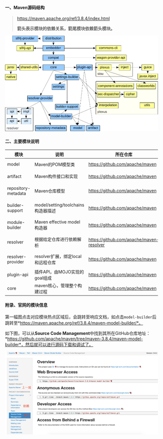 #### 一、Maven源码结构

> https://maven.apache.org/ref/3.8.4/index.html
>
> **箭头表示模块的依赖关系，箭尾模块依赖箭头模块。**

![img](../../src/main/resources/picture/maven-deps.png)

#### 二、主要模块说明

| 模块                | 说明                               | 所在仓库                                 | 目录                      |
| ------------------- | ---------------------------------- | ---------------------------------------- | ------------------------- |
| model               | Maven的POM模型类                   | https://github.com/apache/maven          | maven-model               |
| artifact            | Maven构件接口和实现                | https://github.com/apache/maven          | maven-artifact            |
| repository-metadata | Maven仓库模型                      | https://github.com/apache/maven          | maven-repository-metadata |
| builder-support     | model/setting/toolchains构造器描述 | https://github.com/apache/maven          | maven-builder-support     |
| module-builder      | Maven effective model构造器        | https://github.com/apache/maven          | maven-model-builder       |
| resolver            | 根据给定仓库进行依赖解析           | https://github.com/apache/maven-resolver | maven-resolver-1.7.3      |
| resolver-provider   | resolver扩展，绑定local和远程仓库  | https://github.com/apache/maven          | maven-resolver-provider   |
| plugin-api          | 插件API，由MOJO实现的goal组成      | https://github.com/apache/maven          | maven-plugin-api          |
| core                | maven核心，管理整个构建过程        | https://github.com/apache/maven          | maven-core                |

#### 附录、官网的模块信息

第一幅图点击对应模块热点区域后，会跳转至响应文档，如点击`model-builder`后跳转至*https://maven.apache.org/ref/3.8.4/maven-model-builder/*。

如下图，可以从**Source Code Management**中找到其所在GitHub仓库地址：*https://github.com/apache/maven/tree/maven-3.8.4/maven-model-builder*，然后就可以进行源码下载和调试了。

![image-20220122101513471](../../src/main/resources/picture/image-20220122101513471.png)